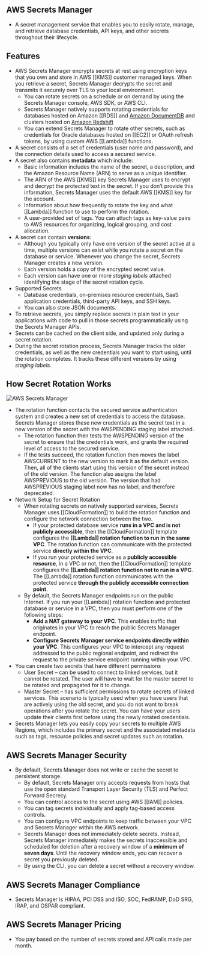 ## AWS Secrets Manager

- A secret management service that enables you to easily rotate, manage, and retrieve database credentials, API keys, and other secrets throughout their lifecycle.

## **Features**

- AWS Secrets Manager encrypts secrets at rest using encryption keys that you own and store in AWS [[KMS]] customer managed keys. When you retrieve a secret, Secrets Manager decrypts the secret and transmits it securely over TLS to your local environment.
    - You can rotate secrets on a schedule or on demand by using the Secrets Manager console, AWS SDK, or AWS CLI.
    - Secrets Manager natively supports rotating credentials for databases hosted on Amazon [[RDS]] and [Amazon DocumentDB](https://tutorialsdojo.com/amazon-documentdb/) and clusters hosted on [Amazon Redshift](https://tutorialsdojo.com/amazon-redshift/)
    - You can extend Secrets Manager to rotate other secrets, such as credentials for Oracle databases hosted on [[EC2]] or OAuth refresh tokens, by using custom AWS [[Lambda]] functions.
- A secret consists of a set of credentials (user name and password), and the connection details used to access a secured service.
- A secret also contains **metadata** which include:
    - Basic information includes the name of the secret, a description, and the Amazon Resource Name (ARN) to serve as a unique identifier.
    - The ARN of the AWS [[KMS]] key Secrets Manager uses to encrypt and decrypt the protected text in the secret. If you don’t provide this information, Secrets Manager uses the default AWS [[KMS]] key for the account.
    - Information about how frequently to rotate the key and what [[Lambda]] function to use to perform the rotation.
    - A user-provided set of tags. You can attach tags as key-value pairs to AWS resources for organizing, logical grouping, and cost allocation.
- A secret can contain **versions**:
    - Although you typically only have one version of the secret active at a time, multiple versions can exist while you rotate a secret on the database or service. Whenever you change the secret, Secrets Manager creates a new version.
    - Each version holds a copy of the encrypted secret value.
    - Each version can have one or more _staging labels_ attached identifying the stage of the secret rotation cycle.
- Supported Secrets
    - Database credentials, on-premises resource credentials, SaaS application credentials, third-party API keys, and SSH keys. 
    - You can also store JSON documents.
- To retrieve secrets, you simply replace secrets in plain text in your applications with code to pull in those secrets programmatically using the Secrets Manager APIs.
- Secrets can be cached on the client side, and updated only during a secret rotation.
- During the secret rotation process, Secrets Manager tracks the older credentials, as well as the new credentials you want to start using, until the rotation completes. It tracks these different versions by using _staging labels_.

## **How Secret Rotation Works**

![AWS Secrets Manager](https://td-mainsite-cdn.tutorialsdojo.com/wp-content/uploads/2020/02/AWS-Secrets-Manager.jpg)

- The rotation function contacts the secured service authentication system and creates a new set of credentials to access the database. Secrets Manager stores these new credentials as the secret text in a new version of the secret with the AWSPENDING staging label attached.
    - The rotation function then tests the AWSPENDING version of the secret to ensure that the credentials work, and grants the required level of access to the secured service.
    - If the tests succeed, the rotation function then moves the label AWSCURRENT to the new version to mark it as the default version. Then, all of the clients start using this version of the secret instead of the old version. The function also assigns the label AWSPREVIOUS to the old version. The version that had AWSPREVIOUS staging label now has no label, and therefore deprecated.
- Network Setup for Secret Rotation
    - When rotating secrets on natively supported services, Secrets Manager uses [[CloudFormation]] to build the rotation function and configure the network connection between the two.
        - If your protected database service **runs in a VPC and is not publicly accessible**, then the [[CloudFormation]] template configures the **[[Lambda]] rotation function to run in the same VPC**. The rotation function can communicate with the protected service **directly within the VPC**.
        - If you run your protected service as a **publicly accessible resource**, in a VPC or not, then the [[CloudFormation]] template configures the **[[Lambda]] rotation function not to run in a VPC**. The [[Lambda]] rotation function communicates with the protected service **through the publicly accessible connection point**.
    - By default, the Secrets Manager endpoints run on the public Internet. If you run your [[Lambda]] rotation function and protected database or service in a VPC, then you must perform one of the following steps:
        - **Add a NAT gateway to your VPC**. This enables traffic that originates in your VPC to reach the public Secrets Manager endpoint. 
        - **Configure Secrets Manager service endpoints directly within your VPC**. This configures your VPC to intercept any request addressed to the public regional endpoint, and redirect the request to the private service endpoint running within your VPC.
- You can create two secrets that have different permissions
    - User Secret – can be used to connect to linked services, but it cannot be rotated. The user will have to wait for the master secret to be rotated and propagated for it to change.
    - Master Secret – has sufficient permissions to rotate secrets of linked services. This scenario is typically used when you have users that are actively using the old secret, and you do not want to break operations after you rotate the secret. You can have your users  update their clients first before using the newly rotated credentials.
- Secrets Manager lets you easily copy your secrets to multiple AWS Regions, which includes the primary secret and the associated metadata such as tags, resource policies and secret updates such as rotation.

## **AWS Secrets Manager Security**

- By default, Secrets Manager does not write or cache the secret to persistent storage.
    - By default, Secrets Manager only accepts requests from hosts that use the open standard Transport Layer Security (TLS) and Perfect Forward Secrecy.
    - You can control access to the secret using AWS [[IAM]] policies. 
    - You can tag secrets individually and apply tag-based access controls.
    - You can configure VPC endpoints to keep traffic between your VPC and Secrets Manager within the AWS network.
    - Secrets Manager does not immediately delete secrets. Instead, Secrets Manager immediately makes the secrets inaccessible and scheduled for deletion after a recovery window of a **minimum of seven days**. Until the recovery window ends, you can recover a secret you previously deleted. 
    - By using the CLI, you can delete a secret without a recovery window.

## **AWS Secrets Manager Compliance**

- Secrets Manager is HIPAA, PCI DSS and ISO, SOC, FedRAMP, DoD SRG, IRAP, and OSPAR compliant.

## **AWS Secrets Manager Pricing**

- You pay based on the number of secrets stored and API calls made per month.